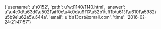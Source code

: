 {'username': u's0152', 'path': u'wd1140/1140.html', 'answer': u'\u4e0d\u63d0\u5021\uff0c\u4e0d\u9f13\u52b1\uff1b\u613f\u610f\u5982\u5b9e\u62a5\u544a', 'email': u'bjs13cst@gmail.com', 'time': '2016-02-24:21:47:57'}